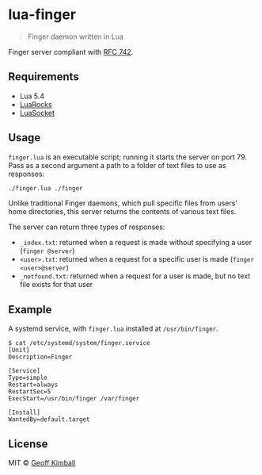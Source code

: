# lua-finger

> Finger daemon written in Lua

Finger server compliant with [RFC 742](https://www.rfc-editor.org/rfc/rfc742).

## Requirements

- Lua 5.4
- [LuaRocks](https://luarocks.org/)
- [LuaSocket](https://aiq0.github.io/luasocket/index.html)

## Usage

`finger.lua` is an executable script; running it starts the server on port 79. Pass as a second
argument a path to a folder of text files to use as responses:

```bash
./finger.lua ./finger
```

Unlike traditional Finger daemons, which pull specific files from users' home directories, this server returns the contents of various text files.

The server can return three types of responses:

- `_index.txt`: returned when a request is made without specifying a user (`finger @server`)
- `<user>.txt`: returned when a request for a specific user is made (`finger <user>@server`)
- `_notfound.txt`: returned when a request for a user is made, but no text file exists for that user

## Example

A systemd service, with `finger.lua` installed at `/usr/bin/finger`.

```
$ cat /etc/systemd/system/finger.service
[Unit]
Description=Finger

[Service]
Type=simple
Restart=always
RestartSec=5
ExecStart=/usr/bin/finger /var/finger

[Install]
WantedBy=default.target
```

## License

MIT &copy; [Geoff Kimball](https://geoffkimball.com)
